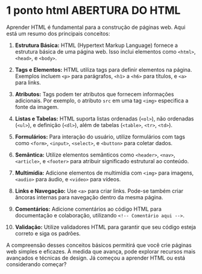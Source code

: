 # 1 ponto html   ABERTURA DO HTML
Aprender HTML é fundamental para a construção de páginas web. Aqui está um resumo dos principais conceitos:

1. **Estrutura Básica:**
   HTML (Hypertext Markup Language) fornece a estrutura básica de uma página web. Isso inclui elementos como `<html>`, `<head>`, e `<body>`.

2. **Tags e Elementos:**
   HTML utiliza tags para definir elementos na página. Exemplos incluem `<p>` para parágrafos, `<h1>` a `<h6>` para títulos, e `<a>` para links.

3. **Atributos:**
   Tags podem ter atributos que fornecem informações adicionais. Por exemplo, o atributo `src` em uma tag `<img>` especifica a fonte da imagem.

4. **Listas e Tabelas:**
   HTML suporta listas ordenadas (`<ol>`), não ordenadas (`<ul>`), e definição (`<dl>`), além de tabelas (`<table>`, `<tr>`, `<td>`).

5. **Formulários:**
   Para interação do usuário, utilize formulários com tags como `<form>`, `<input>`, `<select>`, e `<button>` para coletar dados.

6. **Semântica:**
   Utilize elementos semânticos como `<header>`, `<nav>`, `<article>`, e `<footer>` para atribuir significado estrutural ao conteúdo.

7. **Multimídia:**
   Adicione elementos de multimídia com `<img>` para imagens, `<audio>` para áudio, e `<video>` para vídeos.

8. **Links e Navegação:**
   Use `<a>` para criar links. Pode-se também criar âncoras internas para navegação dentro da mesma página.

9. **Comentários:**
   Adicione comentários ao código HTML para documentação e colaboração, utilizando `<!-- Comentário aqui -->`.

10. **Validação:**
    Utilize validadores HTML para garantir que seu código esteja correto e siga os padrões.

A compreensão desses conceitos básicos permitirá que você crie páginas web simples e eficazes. À medida que avança, pode explorar recursos mais avançados e técnicas de design. Já começou a aprender HTML ou está considerando começar?

